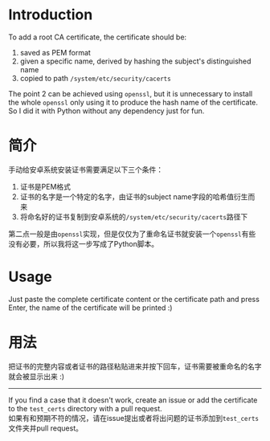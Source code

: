 # Introduction
To add a root CA certificate, the certificate should be:  
1. saved as PEM format
2. given a specific name, derived by hashing the subject's distinguished name
3. copied to path `/system/etc/security/cacerts`  

The point 2 can be achieved using `openssl`, but it is unnecessary to install the whole `openssl` only using it to produce the hash name of the certificate. So I did it with Python without any dependency just for fun.

# 简介
手动给安卓系统安装证书需要满足以下三个条件：
1. 证书是PEM格式
2. 证书的名字是一个特定的名字，由证书的subject name字段的哈希值衍生而来
3. 将命名好的证书复制到安卓系统的`/system/etc/security/cacerts`路径下

第二点一般是由`openssl`实现，但是仅仅为了重命名证书就安装一个`openssl`有些没有必要，所以我将这一步写成了Python脚本。

# Usage
Just paste the complete certificate content or the certificate path and press Enter, the name of the certificate will be printed :)

# 用法
把证书的完整内容或者证书的路径粘贴进来并按下回车，证书需要被重命名的名字就会被显示出来 :)

---
If you find a case that it doesn't work, create an issue or add the certificate to the `test_certs` directory with a pull request.  
如果有和预期不符的情况，请在issue提出或者将出问题的证书添加到`test_certs`文件夹并pull request。